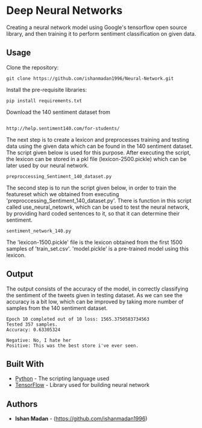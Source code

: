 # Deep Neural Networks

Creating a neural network model using Google's tensorflow open source library, and then training it to perform sentiment classification on given data.

## Usage

Clone the repository:

```
git clone https://github.com/ishanmadan1996/Neural-Network.git
```

Install the pre-requisite libraries:

```
pip install requirements.txt
```
Download the 140 sentiment dataset from 
```

http://help.sentiment140.com/for-students/

```

The next step is to create a lexicon and preprocesses training and testing data using the given data which can be found in the 140 sentiment dataset. The script given below is used for this purpose. After executing the script, the lexicon can be stored in a pkl file (lexicon-2500.pickle) which can be later used by our neural network.
```
preproccessing_Sentiment_140_dataset.py
```

The second step is to run the script given below, in order to train the featureset which we obtained from executing 'preproccessing_Sentiment_140_dataset.py'. There is function in this script called use_neural_netowrk, which can be used to test the neural network, by providing hard coded sentences to it, so that it can determine their sentiment.
```
sentiment_network_140.py
```
The 'lexicon-1500.pickle' file is the lexicon obtained from the first 1500 samples of 'train_set.csv'. 'model.pickle' is a pre-trained model using this lexicon.

## Output
The output consists of the accuracy of the model, in correctly classifying the sentiment of the tweets given in testing dataset. As we can see the accuracy is a bit low, which can be improved by taking more number of samples from the 140 sentiment dataset.

```
Epoch 10 completed out of 10 loss: 1565.3750583734563
Tested 357 samples.
Accuracy: 0.63305324

Negative: No, I hate her
Positive: This was the best store i've ever seen.

```

## Built With

* [Python](https://www.python.org/doc/) - The scripting language used
* [TensorFlow](https://www.tensorflow.org/get_started/) - Library used for building neural network

## Authors

* **Ishan Madan** - (https://github.com/ishanmadan1996)

